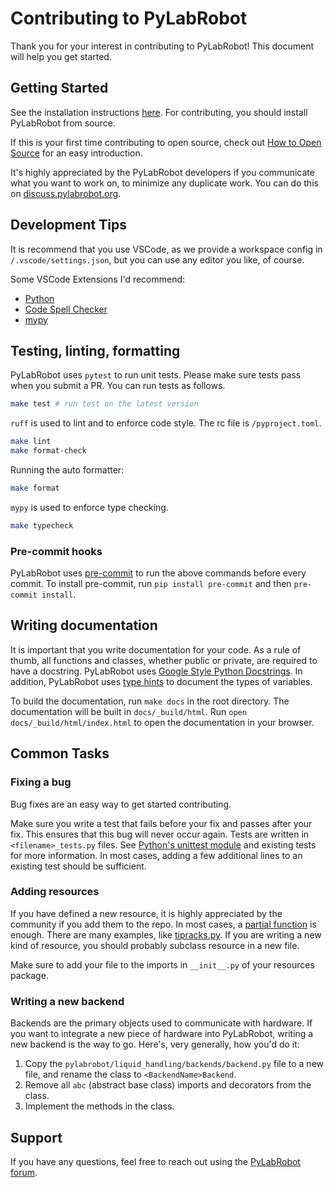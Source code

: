 # Contributing to PyLabRobot

Thank you for your interest in contributing to PyLabRobot! This document will help you get started.

## Getting Started

See the installation instructions [here](../user_guide/_getting-started/installation.md). For contributing, you should install PyLabRobot from source.

If this is your first time contributing to open source, check out [How to Open Source](/contributor_guide/how-to-open-source.md) for an easy introduction.

It's highly appreciated by the PyLabRobot developers if you communicate what you want to work on, to minimize any duplicate work. You can do this on [discuss.pylabrobot.org](https://discuss.pylabrobot.org).

## Development Tips

It is recommend that you use VSCode, as we provide a workspace config in `/.vscode/settings.json`, but you can use any editor you like, of course.

Some VSCode Extensions I'd recommend:

- [Python](https://marketplace.visualstudio.com/items?itemName=ms-python.python)
- [Code Spell Checker](https://marketplace.visualstudio.com/items?itemName=streetsidesoftware.code-spell-checker)
- [mypy](https://marketplace.visualstudio.com/items?itemName=matangover.mypy)

## Testing, linting, formatting

PyLabRobot uses `pytest` to run unit tests. Please make sure tests pass when you submit a PR. You can run tests as follows.

```bash
make test # run test on the latest version
```

`ruff` is used to lint and to enforce code style. The rc file is `/pyproject.toml`.

```bash
make lint
make format-check
```

Running the auto formatter:

```bash
make format
```

`mypy` is used to enforce type checking.

```bash
make typecheck
```

### Pre-commit hooks

PyLabRobot uses [pre-commit](https://pre-commit.com/) to run the above commands before every commit. To install pre-commit, run `pip install pre-commit` and then `pre-commit install`.

## Writing documentation

It is important that you write documentation for your code. As a rule of thumb, all functions and classes, whether public or private, are required to have a docstring. PyLabRobot uses [Google Style Python Docstrings](https://sphinxcontrib-napoleon.readthedocs.io/en/latest/example_google.html). In addition, PyLabRobot uses [type hints](https://docs.python.org/3/library/typing.html) to document the types of variables.

To build the documentation, run `make docs` in the root directory. The documentation will be built in `docs/_build/html`. Run `open docs/_build/html/index.html` to open the documentation in your browser.

## Common Tasks

### Fixing a bug

Bug fixes are an easy way to get started contributing.

Make sure you write a test that fails before your fix and passes after your fix. This ensures that this bug will never occur again. Tests are written in `<filename>_tests.py` files. See [Python's unittest module](https://docs.python.org/3/library/unittest.html) and existing tests for more information. In most cases, adding a few additional lines to an existing test should be sufficient.

### Adding resources

If you have defined a new resource, it is highly appreciated by the community if you add them to the repo. In most cases, a [partial function](https://docs.python.org/3/library/functools.html#functools.partial) is enough. There are many examples, like [tipracks.py](https://github.com/PyLabRobot/pylabrobot/blob/main/pylabrobot/liquid_handling/resources/hamilton/tipracks.py). If you are writing a new kind of resource, you should probably subclass resource in a new file.

Make sure to add your file to the imports in `__init__.py` of your resources package.

### Writing a new backend

Backends are the primary objects used to communicate with hardware. If you want to integrate a new piece of hardware into PyLabRobot, writing a new backend is the way to go. Here's, very generally, how you'd do it:

1. Copy the `pylabrobot/liquid_handling/backends/backend.py` file to a new file, and rename the class to `<BackendName>Backend`.
2. Remove all `abc` (abstract base class) imports and decorators from the class.
3. Implement the methods in the class.

## Support

If you have any questions, feel free to reach out using the [PyLabRobot forum](https://discuss.pylabrobot.org).
